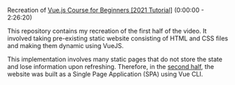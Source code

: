 Recreation of [Vue.js Course for Beginners [2021 Tutorial]](https://www.youtube.com/watch?v=FXpIoQ_rT_c) (0:00:00 - 2:26:20)

This repository contains my recreation of the first half of the video. It involved taking pre-existing static website consisting of HTML and CSS files and making them dynamic using VueJS. 

This implementation involves many static pages that do not store the state and lose information upon refreshing. Therefore, in the [second half](https://github.com/Dominastorm/learnVueCLI), the website was built as a Single Page Application (SPA) using Vue CLI. 
